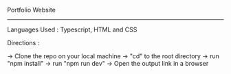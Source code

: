  Portfolio Website
*******************

Languages Used : Typescript, HTML and CSS

Directions :

-> Clone the repo on your local machine
-> "cd" to the root directory
-> run "npm install"
-> run "npm run dev"
-> Open the output link in a browser